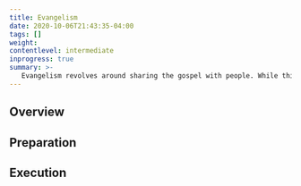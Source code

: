 ```yaml
---
title: Evangelism
date: 2020-10-06T21:43:35-04:00
tags: []
weight: 
contentlevel: intermediate
inprogress: true
summary: >-
   Evangelism revolves around sharing the gospel with people. While this doesn't sound so hard in and of itself, knowing when people's hearts are ready to hear the gospel and how to best present it according to their individual background is very much more complicated than initially meets the eye. This page describes evangelism ministries at a high level, preparing for evangelism ministries, and executing evangelism ministries.
---
```


## Overview

## Preparation

## Execution
